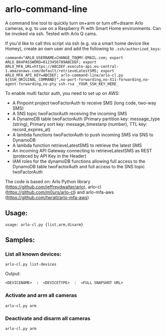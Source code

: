 # arlo-command-line

A command line tool to quickly turn on+arm or turn off+disarm Arlo
cameras, e.g. to use on a Raspberry Pi with Smart Home environments. Can
be invoked via ssh. Tested with Arlo Q cams.

If you'd like to call this script via ssh (e.g. via a smart home device
like Homey), create an own user and add the following to
`.ssh/authorized_keys`:

```
command="ARLO_USERNAME=CHANGE_TO@MY-EMAIL.com; export ARLO_B64PASSWORD=0123456789ABCDEF; export ARLO_MFA_URL=https://ABCDEF.execute-api.eu-central-1.amazonaws.com/default/retrieveLatestSMS; export ARLO_MFA_API_KEY=ABCDEF; arlo-command-line/arlo-cl.py ${SSH_ORIGINAL_COMMAND}",no-port-forwarding,no-X11-forwarding,no-agent-forwarding,no-pty ssh-rsa _YOUR_SSH_KEY_HERE_
```

To enable multi factor auth, you need to set up on AWS:
- A Pinpoint project twoFactorAuth to receive SMS (long code, two-way SMS)
- A SNS topic twoFactorAuth receiving the incoming SMS
- A DynamoDB table twoFactorAuth (Primary partition key: message_type (string), Primary sort key: message_timestanp (number), TTL key: record_expires_at)
- A lambda functions twoFactorAuth to push incoming SMS via SNS to DynamoDB
- A lambda function retrieveLatestSMS to retrieve the latest SMS
- An incoming API Gateway connecting to retrieveLatestSMS as REST (proteced by API Key in the Header)
- IAM roles for the dynamoDB functions allowing full access to the
  DynamoDB table twoFactorAuth and full access to the SNS topic twoFactorAuth 

The code is based on:
Arlo Python library (https://github.com/jeffreydwalter/arlo),
arlo-cl (https://github.com/m0urs/arlo-cl) and
arlo-mfa-aws (https://github.com/twratl/arlo-mfa-aws)

## Usage:

```text
usage: arlo-cl.py {list,arm,disarm}
```

## Samples:

### List all known devices:

```text
arlo-cl.py list-devices
```
Output:

```text
<DEVICENAME>  :  <DEVICETYPE>  :  <FULL SNAPSHOT URL>
```

### Activate and arm all cameras

```text
arlo-cl.py arm
```

### Deactivate and disarm all cameras

```text
arlo-cl.py arm
```
